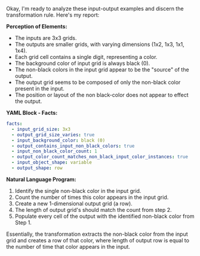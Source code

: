 Okay, I'm ready to analyze these input-output examples and discern the transformation rule. Here's my report:

**Perception of Elements:**

*   The inputs are 3x3 grids.
*   The outputs are smaller grids, with varying dimensions (1x2, 1x3, 1x1, 1x4).
*   Each grid cell contains a single digit, representing a color.
*   The background color of input grid is always black (0).
*   The non-black colors in the input grid appear to be the "source" of the output.
*   The output grid seems to be composed of only the non-black color present in the input.
*    The position or layout of the non black-color does not appear to effect the output.

**YAML Block - Facts:**


```yaml
facts:
  - input_grid_size: 3x3
  - output_grid_size_varies: true
  - input_background_color: black (0)
  - output_contains_input_non_black_colors: true
  - input_non_black_color_count: 1
  - output_color_count_matches_non_black_input_color_instances: true
  - input_object_shape: variable
  - output_shape: row
```


**Natural Language Program:**

1.  Identify the single non-black color in the input grid.
2.  Count the number of times this color appears in the input grid.
3.  Create a new 1-dimensional output grid (a row).
4.  The length of output grid's should match the count from step 2.
5. Populate every cell of the output with the identified non-black color from Step 1.

Essentially, the transformation extracts the non-black color from the input grid and creates a row of that color, where length of output row is equal to the number of time that color appears in the input.
